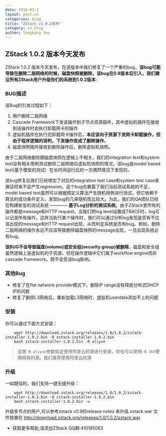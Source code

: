 ```yaml
---
date: 2016-03-1
layout: post.cn
categories: blog
title: "ZStack v1.0.2发布"
category: cn_blog
author: Yongkang You
---
```


## ZStack 1.0.2 版本今天发布
ZStack 1.0.2 版本今天发布，在该版本中我们修复了一个严重的bug，**该bug可能导致在删除二层网络的时候，磁盘快照被删除，该bug在0.8版本后引入，我们建议所有ZStack用户升级你们的系统到1.0.2版本**:

### BUG描述

该Bug的引发过程如下：

1. 用户删除二层网络
2. Cascade Framework下发该操作到子节点资源插件，其中虚拟机插件在接收到该操作时会执行卸载网卡的操作
3. 虚拟机插件在执行完卸载网卡操作后，**本应该向子资源下发网卡卸载操作，但由于程序逻辑的误判，下发操作变成了删除操作**。
4. 磁盘快照插件接收到删除操作后，删除虚拟机快照。


由于二层网络删除跟磁盘快照在逻辑上不相关，我们的integration test和system test没有相关用例测试删除二层网络后虚拟机快照的情况，该bug是model based test(基于模型的测试）在长时间运行后的一次偶然情况下发现的。


该bug修复后我们已经增加了对应的integration test case和system test case来保证将来不会产生regression。这个bug也暴露了我们当前测试系统的不足，model based test虽然可以根据预定义算法产生随机用例进行测试，但它依赖于算法的成功条件定义，发现bug的几率随机性比较大。为此，我们的QA团队已经在构建新型的测试系统 ———— **基于Log分析的测试系统**。由于ZStack里所有的操作都是message和HTTP request，当我们把log level设置成TRACE时，log可以记录所有操作。这样当执行某个操作时，我们可以通过分析log发现是否有不应该出现的message和HTTP request出现，从而判定系统是否有bug。例如，删除二层网络的操作永远不应该导致删除磁盘快照的message出现，一旦出现系统必有bug。

**该BUG不会导致磁盘(volume)或安全组(security group)被删除**。磁盘和安全组虽然逻辑上是虚拟机的子资源，但在操作逻辑中它们属于workflow engine而非cascade framework。顾不会受该bug影响。

### 其他Bug

* 修复了在flat network provider模式下，删除IP range没有释放分布式DHCP IP的问题
* 修复了删除L3网络后，重新加载L3网络时，虚拟机userdata添加不上的问题


<h3 id="install"> 安装 </h3>

你可以通过下面方式安装：

        wget http://download.zstack.org/releases/1.0/1.0.2/zstack-installer-1.0.2.bin -O zstack-installer-1.0.2.bin
        bash zstack-installer-1.0.2.bin -R aliyun

>这里`-R aliyun`参数指定使用阿里云的源进行安装，你也可以使用`-R 163`使用网易的源。我们推荐使用阿里云的源

<h3 id="upgrade"> 升级 </h3>

一如既往的，我们支持一键无缝升级：

        wget http://download.zstack.org/releases/1.0/1.0.2/zstack-installer-1.0.2.bin -O zstack-installer-1.0.2.bin
        bash zstack-installer-1.0.2.bin -u

升级多节点的用户,可以参考zstack v0.9的release notes 来升级.zstack.war 文件放置在 http://download.zstack.org/releases/1.0/1.0.2/zstack.war

* 获取更多帮助,请添加ZStack QQ群:410185063
